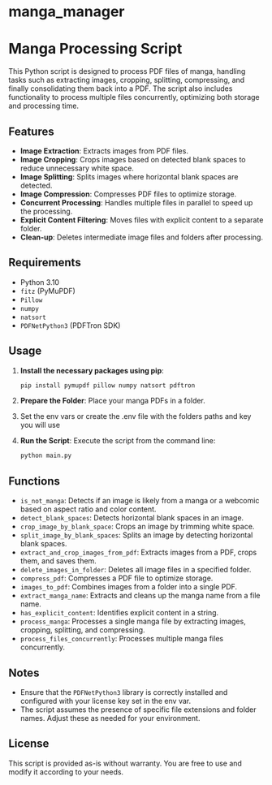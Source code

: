 # manga_manager

# Manga Processing Script

This Python script is designed to process PDF files of manga, handling tasks such as extracting images, cropping, splitting, compressing, and finally consolidating them back into a PDF. The script also includes functionality to process multiple files concurrently, optimizing both storage and processing time.

## Features

- **Image Extraction**: Extracts images from PDF files.
- **Image Cropping**: Crops images based on detected blank spaces to reduce unnecessary white space.
- **Image Splitting**: Splits images where horizontal blank spaces are detected.
- **Image Compression**: Compresses PDF files to optimize storage.
- **Concurrent Processing**: Handles multiple files in parallel to speed up the processing.
- **Explicit Content Filtering**: Moves files with explicit content to a separate folder.
- **Clean-up**: Deletes intermediate image files and folders after processing.

## Requirements

- Python 3.10
- `fitz` (PyMuPDF)
- `Pillow`
- `numpy`
- `natsort`
- `PDFNetPython3` (PDFTron SDK)

## Usage

1. **Install the necessary packages using pip**:

    ```bash
    pip install pymupdf pillow numpy natsort pdftron
    ```

2. **Prepare the Folder**: Place your manga PDFs in a folder.

3. Set the env vars or create the .env file with the folders paths and key you will use

4. **Run the Script**: Execute the script from the command line:

    ```bash
    python main.py
    ```

## Functions

- `is_not_manga`: Detects if an image is likely from a manga or a webcomic based on aspect ratio and color content.
- `detect_blank_spaces`: Detects horizontal blank spaces in an image.
- `crop_image_by_blank_space`: Crops an image by trimming white space.
- `split_image_by_blank_spaces`: Splits an image by detecting horizontal blank spaces.
- `extract_and_crop_images_from_pdf`: Extracts images from a PDF, crops them, and saves them.
- `delete_images_in_folder`: Deletes all image files in a specified folder.
- `compress_pdf`: Compresses a PDF file to optimize storage.
- `images_to_pdf`: Combines images from a folder into a single PDF.
- `extract_manga_name`: Extracts and cleans up the manga name from a file name.
- `has_explicit_content`: Identifies explicit content in a string.
- `process_manga`: Processes a single manga file by extracting images, cropping, splitting, and compressing.
- `process_files_concurrently`: Processes multiple manga files concurrently.

## Notes

- Ensure that the `PDFNetPython3` library is correctly installed and configured with your license key set in the env var.
- The script assumes the presence of specific file extensions and folder names. Adjust these as needed for your environment.

## License

This script is provided as-is without warranty. You are free to use and modify it according to your needs.
